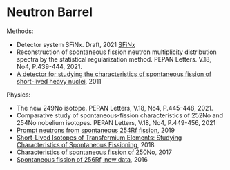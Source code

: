 Neutron Barrel
==============

Methods:
* Detector system SFiNx. Draft, 2021 [SFiNx](https://github.com/siberianisaev/NeutronBarrel/blob/master/NeutronsReader/SFiNx.pdf)
* Reconstruction of spontaneous fission neutron multiplicity distribution spectra by the statistical regularization method. PEPAN Letters. V.18, No4, P.439-444, 2021.
* [A detector for studying the characteristics of spontaneous fission of short-lived heavy nuclei](https://doi.org/10.1134/S0020441211040154), 2011

Physics:
* The new 249No isotope. PEPAN Letters, V.18, No4, P.445–448, 2021.
* Comparative study of spontaneous-fission characteristics of 252No and 254No nobelium isotopes. PEPAN Letters, V.18, No4, P.449-456, 2021
* [Prompt neutrons from spontaneous 254Rf fission](https://doi.org/10.1134/S1547477119060311), 2019
* [Short-Lived Isotopes of Transfermium Elements: Studying Characteristics of Spontaneous Fissioning](https://doi.org/10.3103/S1062873818060308), 2018
* [Characteristics of spontaneous fission of 250No](https://doi.org/10.1134/s1547477117040161), 2017
* [Spontaneous fission of 256Rf, new data](https://doi.org/10.1134/s1547477116040129), 2016
